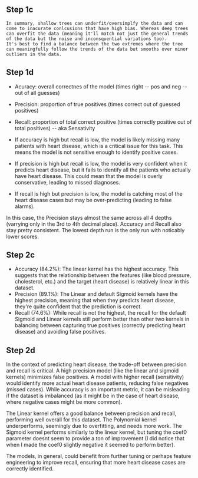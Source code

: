 ## Step 1c
    In summary, shallow trees can underfit/oversimplfy the data and can come to inacurate conlcusions that have high bias. Whereas deep trees can overfit the data (meaning it'll match not just the general trends of the data but the noise and inconsquential variations too). 
    It's best to find a balance between the two extremes where the tree can meaningfully follow the trends of the data but smooths over minor outliers in the data. 

## Step 1d
- Acuracy: overall correctnes of the model (times right -- pos and neg -- out of all guesses)
- Precision: proportion of true positives (times correct out of guessed positives)
- Recall: proportion of total correct positive (times correctly positive out of total positives) -- aka Sensativity

- If accuracy is high but recall is low, the model is likely missing many patients with heart disease, which is a critical issue for this task. This means the model is not sensitive enough to identify positive cases.
- If precision is high but recall is low, the model is very confident when it predicts heart disease, but it fails to identify all the patients who actually have heart disease. This could mean that the model is overly conservative, leading to missed diagnoses.
- If recall is high but precision is low, the model is catching most of the heart disease cases but may be over-predicting (leading to false alarms).

In this case, the Precision stays almost the same across all 4 depths (varrying only in the 3rd to 4th decimal place). Accuracy and Recall also stay pretty consistent. The lowest depth run is the only run with noticably lower scores. 

## Step 2c
- Accuracy (84.2%): The linear kernel has the highest accuracy. This suggests that the relationship between the features (like blood pressure, cholesterol, etc.) and the target (heart disease) is relatively linear in this dataset.
- Precision (89.1%): The Linear and default Sigmoid kernels have the highest precision, meaning that when they predicts heart disease, they're quite confident that the prediction is correct.
- Recall (74.6%): While recall is not the highest, the recall for the default Sigmoid and Linear kernels still perform better than other two kernels in balancing between capturing true positives (correctly predicting heart disease) and avoiding false positives.

## Step 2d
In the context of predicting heart disease, the trade-off between precision and recall is critical. A high precision model (like the linear and sigmoid kernels) minimizes false positives. A model with higher recall (sensitivity) would identify more actual heart disease patients, reducing false negatives (missed cases). While accuracy is an important metric, it can be misleading if the dataset is imbalanced (as it might be in the case of heart disease, where negative cases might be more common).

The Linear kernel offers a good balance between precision and recall, performing well overall for this dataset.
The Polynomial kernel underperforms, seemingly due to overfitting, and needs more work. 
The Sigmoid kernel performs similarly to the linear kernel, but tuning the coef0 parameter doesnt seem to  provide a ton of improvement (I did notice that when I made the coef0 slightly negative it seemed to perform better).

The models, in general, could benefit from further tuning or perhaps feature engineering to improve recall, ensuring that more heart disease cases are correctly identified.